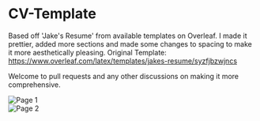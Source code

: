 # CV-Template
Based off 'Jake's Resume' from available templates on Overleaf. I made it prettier, added more sections and made some changes to spacing to make it more aesthetically pleasing. 
Original Template: https://www.overleaf.com/latex/templates/jakes-resume/syzfjbzwjncs
<br />

Welcome to pull requests and any other discussions on making it more comprehensive.

![Page 1](https://github.com/vidyawantstobattle/CV-Template/blob/main/Images/Images/Master_s_CV__Main__page-0001.jpg) <br />
![Page 2](https://github.com/vidyawantstobattle/CV-Template/blob/main/Images/Images/Master_s_CV__Main__page-0002.jpg)
